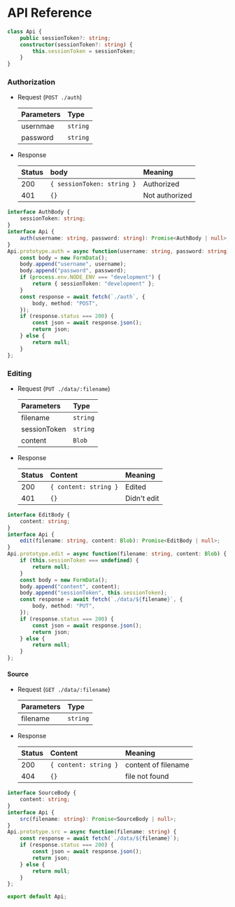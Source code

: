 # API Reference

```typescript
class Api {
    public sessionToken?: string;
    constructor(sessionToken?: string) {
        this.sessionToken = sessionToken;
    }
}
```

### Authorization
- Request (`POST ./auth`)
    
    | Parameters |   Type   |
    | :--------- | :------- |
    | usernmae   | `string` |
    | password   | `string` |

- Response
    
    | Status |            body            |    Meaning     |
    | :----- | :------------------------- | :------------- |
    | 200    | `{ sessionToken: string }` | Authorized     |
    | 401    | `{}`                       | Not authorized |

```typescript
interface AuthBody {
    sessionToken: string;
}
interface Api {
    auth(username: string, password: string): Promise<AuthBody | null>;
}
Api.prototype.auth = async function(username: string, password: string) {
    const body = new FormData();
    body.append("username", username);
    body.append("password", password);
    if (process.env.NODE_ENV === "development") {
        return { sessionToken: "development" };
    }
    const response = await fetch(`./auth`, {
        body, method: "POST",
    });
    if (response.status === 200) {
        const json = await response.json();
        return json;
    } else {
        return null;
    }
};
```

### Editing
- Request (`PUT ./data/:filename`)
    
    |  Parameters  |   Type   |
    | :----------- | :------- |
    | filename     | `string` |
    | sessionToken | `string` |
    | content      | `Blob`   |

- Response
    
    | Status |        Content        |   Meaning   |
    | :----- | :-------------------- | :---------- |
    | 200    | `{ content: string }` | Edited      |
    | 401    | `{}`                  | Didn't edit |

```typescript
interface EditBody {
    content: string;
}
interface Api {
    edit(filename: string, content: Blob): Promise<EditBody | null>;
}
Api.prototype.edit = async function(filename: string, content: Blob) {
    if (this.sessionToken === undefined) {
        return null;
    }
    const body = new FormData();
    body.append("content", content);
    body.append("sessionToken", this.sessionToken);
    const response = await fetch(`./data/${filename}`, {
        body, method: "PUT",
    });
    if (response.status === 200) {
        const json = await response.json();
        return json;
    } else {
        return null;
    }
};
```

#### Source
- Request (`GET ./data/:filename`)
    
    | Parameters |   Type   |
    | :--------- | :------- |
    | filename   | `string` |

- Response  
    
    | Status |        Content        |       Meaning       |
    | :----- | :-------------------- | :------------------ |
    | 200    | `{ content: string }` | content of filename |
    | 404    | `{}`                  | file not found      |


```typescript
interface SourceBody {
    content: string;
}
interface Api {
    src(filename: string): Promise<SourceBody | null>;
}
Api.prototype.src = async function(filename: string) {
    const response = await fetch(`./data/${filename}`);
    if (response.status === 200) {
        const json = await response.json();
        return json;
    } else {
        return null;
    }
};
```

```typescript
export default Api;
```
